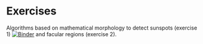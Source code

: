 # Exercises
Algorithms based on mathematical morphology to detect sunspots (exercise 1)
[![Binder](https://mybinder.org/badge_logo.svg)](https://mybinder.org/v2/gh/ppinaUC/SWATNet-AI4/master?labpath=sunspots.ipynb) and facular regions (exercise 2).
